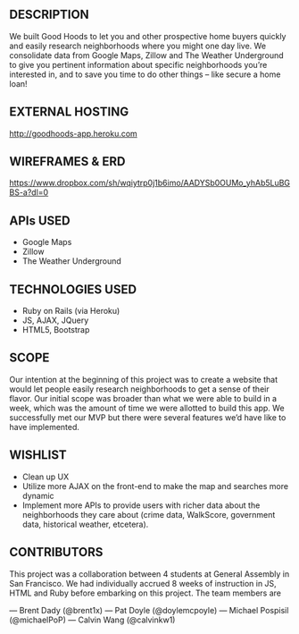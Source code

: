 
## DESCRIPTION
We built Good Hoods to let you and other prospective home buyers quickly and easily research neighborhoods where you might one day live. We consolidate data from Google Maps, Zillow and The Weather Underground to give you pertinent information about specific neighborhoods you’re interested in, and to save you time to do other things – like secure a home loan!

## EXTERNAL HOSTING
http://goodhoods-app.heroku.com

## WIREFRAMES & ERD
https://www.dropbox.com/sh/wqiytrp0j1b6imo/AADYSb0OUMo_yhAb5LuBGBS-a?dl=0

## APIs USED
- Google Maps
- Zillow
- The Weather Underground

## TECHNOLOGIES USED
- Ruby on Rails (via Heroku)
- JS, AJAX, JQuery
- HTML5, Bootstrap

## SCOPE
Our intention at the beginning of this project was to create a website that would let people easily research neighborhoods to get a sense of their flavor. Our initial scope was broader than what we were able to build in a week, which was the amount of time we were allotted to build this app. We successfully met our MVP but there were several features we’d have like to have implemented.

## WISHLIST
- Clean up UX
- Utilize more AJAX on the front-end to make the map and searches more dynamic
- Implement more APIs to provide users with richer data about the neighborhoods they care about (crime data, WalkScore, government data, historical weather, etcetera).

## CONTRIBUTORS
This project was a collaboration between 4 students at General Assembly in San Francisco. We had individually accrued 8 weeks of instruction in JS, HTML and Ruby before embarking on this project. The team members are

— Brent Dady (@brent1x)
— Pat Doyle (@doylemcpoyle)
— Michael Pospisil (@michaelPoP)
— Calvin Wang (@calvinkw1)
